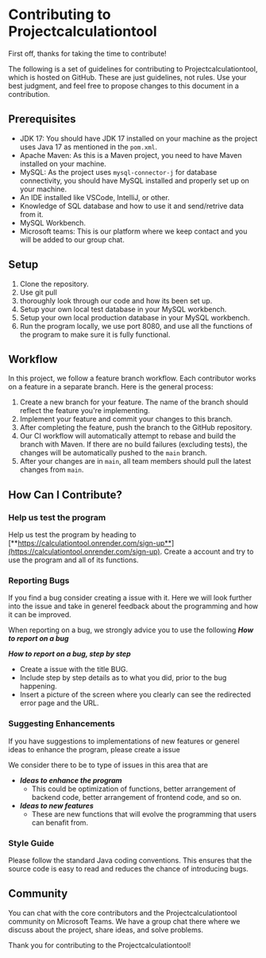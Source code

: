 # Contributing to Projectcalculationtool

First off, thanks for taking the time to contribute!

The following is a set of guidelines for contributing to Projectcalculationtool, which is hosted on GitHub. These are just guidelines, not rules. Use your best judgment, and feel free to propose changes to this document in a contribution.

## Prerequisites

- JDK 17: You should have JDK 17 installed on your machine as the project uses Java 17 as mentioned in the `pom.xml`.
- Apache Maven: As this is a Maven project, you need to have Maven installed on your machine.
- MySQL: As the project uses `mysql-connector-j` for database connectivity, you should have MySQL installed and properly set up on your machine.
- An IDE installed like VSCode, IntelliJ, or other.
- Knowledge of SQL database and how to use it and send/retrive data from it. 
- MySQL Workbench.
- Microsoft teams: This is our platform where we keep contact and you will be added to our group chat.

## Setup

1. Clone the repository.
2. Use git pull
3. thoroughly look through our code and how its been set up.
4. Setup your own local test database in your MySQL workbench.
5. Setup your own local production database in your MySQL workbench.
6. Run the program locally, we use port 8080, and use all the functions of the program to make sure it is fully functional.

## Workflow

In this project, we follow a feature branch workflow. Each contributor works on a feature in a separate branch. Here is the general process:

1. Create a new branch for your feature. The name of the branch should reflect the feature you're implementing.
2. Implement your feature and commit your changes to this branch.
3. After completing the feature, push the branch to the GitHub repository.
4. Our CI workflow will automatically attempt to rebase and build the branch with Maven. If there are no build failures (excluding tests), the changes will be automatically pushed to the `main` branch.
5. After your changes are in `main`, all team members should pull the latest changes from `main`.

## How Can I Contribute?

### Help us test the program

Help us test the program by heading to [**https://calculationtool.onrender.com/sign-up**](https://calculationtool.onrender.com/sign-up). Create a account and try to use the program and all of its functions.

### Reporting Bugs

If you find a bug consider creating a issue with it. Here we will look further into the issue and take in generel feedback about the programming and how it can be improved.

When reporting on a bug, we strongly advice you to use the following ***How to report on a bug***

***How to report on a bug, step by step***
- Create a issue with the title BUG.
- Include step by step details as to what you did, prior to the bug happening.
- Insert a picture of the screen where you clearly can see the redirected error page and the URL.

### Suggesting Enhancements

If you have suggestions to implementations of new features or generel ideas to enhance the program, please create a issue

We consider there to be to type of issues in this area that are
- ***Ideas to enhance the program***
  - This could be optimization of functions, better arrangement of backend code, better arrangement of frontend code, and so on. 
- ***Ideas to new features***
  - These are new functions that will evolve the programming that users can benafit from.

### Style Guide

Please follow the standard Java coding conventions. This ensures that the source code is easy to read and reduces the chance of introducing bugs.

## Community

You can chat with the core contributors and the Projectcalculationtool community on Microsoft Teams. We have a group chat there where we discuss about the project, share ideas, and solve problems.

Thank you for contributing to the Projectcalculationtool!
